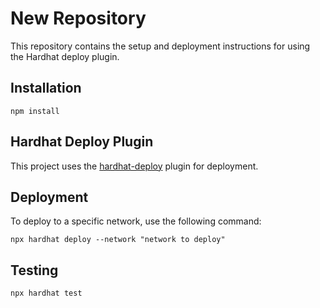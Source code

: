 <h1>New Repository</h1>

<p>This repository contains the setup and deployment instructions for using the Hardhat deploy plugin.</p>

<h2>Installation</h2>


<pre><code>npm install
</code></pre>

<h2>Hardhat Deploy Plugin</h2>

<p>This project uses the <a href="https://github.com/wighawag/hardhat-deploy">hardhat-deploy</a> plugin for deployment.</p>

<h2>Deployment</h2>

<p>To deploy to a specific network, use the following command:</p>

<pre><code>npx hardhat deploy --network "network to deploy"
</code></pre>



<h2>Testing</h2>

<pre><code>npx hardhat test
</code></pre>
